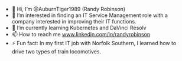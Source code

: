 - 👋 Hi, I’m @AuburnTiger1989 (Randy Robinson)
- 👀 I’m interested in finding an IT Service Management role with a company interested in improving their IT functions.
- 🌱 I’m currently learning Kubernetes and DaVinci Resolv
- 📫 How to reach me www.linkedin.com/in/randyrobinson
- ⚡ Fun fact: In my first IT job with Norfolk Southern, I learned how to drive two types of train locomotives.

<!---
AuburnTiger1989/AuburnTiger1989 is a ✨ special ✨ repository because its `README.md` (this file) appears on your GitHub profile.
You can click the Preview link to take a look at your changes.
--->
